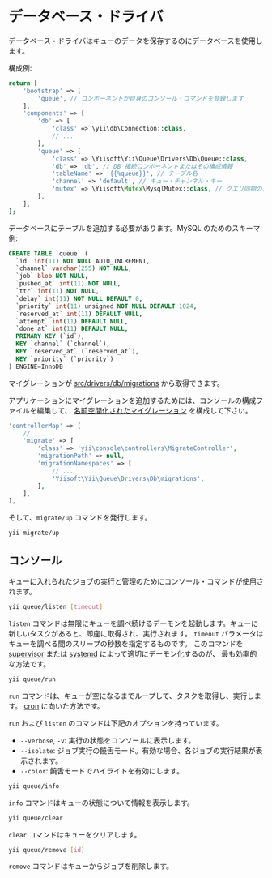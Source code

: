 データベース・ドライバ
======================

データベース・ドライバはキューのデータを保存するのにデータベースを使用します。

構成例:

```php
return [
    'bootstrap' => [
        'queue', // コンポーネントが自身のコンソール・コマンドを登録します
    ],
    'components' => [
        'db' => [
            'class' => \yii\db\Connection::class, 
            // ...
        ],
        'queue' => [
            'class' => \Yiisoft\Yii\Queue\Drivers\Db\Queue::class,
            'db' => 'db', // DB 接続コンポーネントまたはその構成情報
            'tableName' => '{{%queue}}', // テーブル名
            'channel' => 'default', // キュー・チャンネル・キー
            'mutex' => \Yiisoft\Mutex\MysqlMutex::class, // クエリ同期のための mutex
        ],
    ],
];
```

データベースにテーブルを追加する必要があります。MySQL のためのスキーマ例:

```SQL
CREATE TABLE `queue` (
  `id` int(11) NOT NULL AUTO_INCREMENT,
  `channel` varchar(255) NOT NULL,
  `job` blob NOT NULL,
  `pushed_at` int(11) NOT NULL,
  `ttr` int(11) NOT NULL,
  `delay` int(11) NOT NULL DEFAULT 0,
  `priority` int(11) unsigned NOT NULL DEFAULT 1024,
  `reserved_at` int(11) DEFAULT NULL,
  `attempt` int(11) DEFAULT NULL,
  `done_at` int(11) DEFAULT NULL,
  PRIMARY KEY (`id`),
  KEY `channel` (`channel`),
  KEY `reserved_at` (`reserved_at`),
  KEY `priority` (`priority`)
) ENGINE=InnoDB
```

マイグレーションが [src/drivers/db/migrations](../../src/drivers/db/migrations) から取得できます。

アプリケーションにマイグレーションを追加するためには、コンソールの構成ファイルを編集して、
[名前空間化されたマイグレーション](http://www.yiiframework.com/doc-2.0/guide-db-migrations.html#namespaced-migrations) を構成して下さい。

```php
'controllerMap' => [
    // ...
    'migrate' => [
        'class' => 'yii\console\controllers\MigrateController',
        'migrationPath' => null,
        'migrationNamespaces' => [
            // ...
            'Yiisoft\Yii\Queue\Drivers\Db\migrations',
        ],
    ],
],
```

そして、`migrate/up` コマンドを発行します。

```sh
yii migrate/up
```

コンソール
----------

キューに入れられたジョブの実行と管理のためにコンソール・コマンドが使用されます。

```sh
yii queue/listen [timeout]
```

`listen` コマンドは無限にキューを調べ続けるデーモンを起動します。キューに新しいタスクがあると、即座に取得され、実行されます。
`timeout` パラメータはキューを調べる間のスリープの秒数を指定するものです。
このコマンドを [supervisor](worker.md#supervisor) または [systemd](worker.md#systemd) によって適切にデーモン化するのが、
最も効率的な方法です。

```sh
yii queue/run
```

`run` コマンドは、キューが空になるまでループして、タスクを取得し、実行します。
[cron](worker.md#cron) に向いた方法です。

`run` および `listen` のコマンドは下記のオプションを持っています。

- `--verbose`, `-v`: 実行の状態をコンソールに表示します。
- `--isolate`: ジョブ実行の饒舌モード。有効な場合、各ジョブの実行結果が表示されます。
- `--color`: 饒舌モードでハイライトを有効にします。

```sh
yii queue/info
```

`info` コマンドはキューの状態について情報を表示します。

```sh
yii queue/clear
```

`clear` コマンドはキューをクリアします。

```sh
yii queue/remove [id]
```

`remove` コマンドはキューからジョブを削除します。
